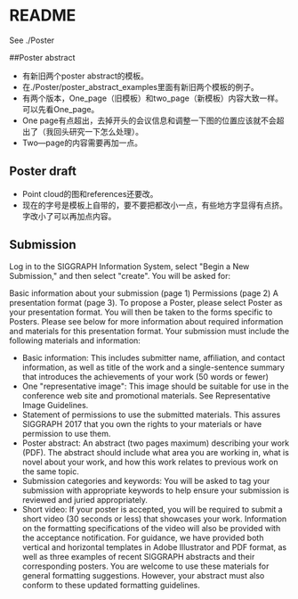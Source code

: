 # README
See ./Poster


##Poster abstract
* 有新旧两个poster abstract的模板。
* 在./Poster/poster_abstract_examples里面有新旧两个模板的例子。
* 有两个版本，One_page（旧模板）和two_page（新模板）内容大致一样。可以先看One_page。
* One page有点超出，去掉开头的会议信息和调整一下图的位置应该就不会超出了（我回头研究一下怎么处理）。
* Two—page的内容需要再加一点。

## Poster draft
* Point cloud的图和references还要改。
* 现在的字号是模板上自带的，要不要把都改小一点，有些地方字显得有点挤。字改小了可以再加点内容。

## Submission

Log in to the SIGGRAPH Information System, select "Begin a New Submission," and then select "create". You will be asked for:

Basic information about your submission (page 1)
Permissions (page 2)
A presentation format (page 3). To propose a Poster, please select Poster as your presentation format. You will then be taken to the forms specific to Posters. Please see below for more information about required information and materials for this presentation format.
Your submission must include the following materials and information:

* Basic information: This includes submitter name, affiliation, and contact information, as well as title of the work and a single-sentence summary that introduces the achievements of your work (50 words or fewer)
* One "representative image": This image should be suitable for use in the conference web site and promotional materials. See Representative Image Guidelines.
* Statement of permissions to use the submitted materials. This assures SIGGRAPH 2017 that you own the rights to your materials or have permission to use them.
* Poster abstract: An abstract (two pages maximum) describing your work (PDF). The abstract should include what area you are working in, what is novel about your work, and how this work relates to previous work on the same topic.
* Submission categories and keywords: You will be asked to tag your submission with appropriate keywords to help ensure your submission is reviewed and juried appropriately.
* Short video: If your poster is accepted, you will be required to submit a short video (30 seconds or less) that showcases your work. Information on the formatting specifications of the video will also be provided with the acceptance notification.
For guidance, we have provided both vertical and horizontal templates in Adobe Illustrator and PDF format, as well as three examples of recent SIGGRAPH abstracts and their corresponding posters. You are welcome to use these materials for general formatting suggestions. However, your abstract must also conform to these updated formatting guidelines.
